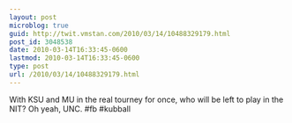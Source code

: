 ```yaml
---
layout: post
microblog: true
guid: http://twit.vmstan.com/2010/03/14/10488329179.html
post_id: 3048538
date: 2010-03-14T16:33:45-0600
lastmod: 2010-03-14T16:33:45-0600
type: post
url: /2010/03/14/10488329179.html
---
```

With KSU and MU in the real tourney for once, who will be left to play in the NIT? Oh yeah, UNC. #fb #kubball
